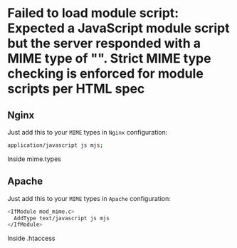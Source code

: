 # Failed to load module script: Expected a JavaScript module script but the server responded with a MIME type of "". Strict MIME type checking is enforced for module scripts per HTML spec

## Nginx

Just add this to your `MIME` types in `Nginx` configuration:

```bash
application/javascript js mjs;
```

Inside mime.types

## Apache

Just add this to your `MIME` types in `Apache` configuration:

```bash
<IfModule mod_mime.c>
  AddType text/javascript js mjs
</IfModule>
```

Inside .htaccess
